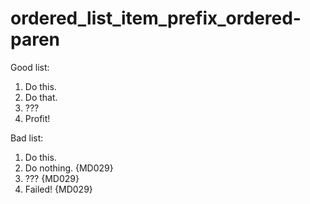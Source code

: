 # ordered_list_item_prefix_ordered-paren

Good list:

1) Do this.
2) Do that.
3) ???
4) Profit!

Bad list:

1) Do this.
1) Do nothing. {MD029}
1) ??? {MD029}
1) Failed! {MD029}
